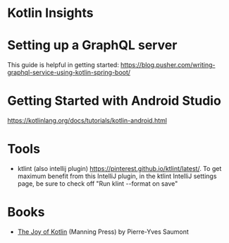 Kotlin Insights
===============

Setting up a GraphQL server
===========================

This guide is helpful in getting started: https://blog.pusher.com/writing-graphql-service-using-kotlin-spring-boot/

Getting Started with Android Studio
===================================

https://kotlinlang.org/docs/tutorials/kotlin-android.html

Tools
=====

* ktlint (also intellij plugin) https://pinterest.github.io/ktlint/latest/. To get maximum benefit from this IntelliJ plugin, in the ktlint IntelliJ settings page, be sure to check off "Run klint --format on save"

Books
=====

* [The Joy of Kotlin](https://www.goodreads.com/book/show/41968682-the-joy-of-kotlin?from_search=true&from_srp=true&qid=5TLufxlWCk&rank=8) (Manning Press) by Pierre-Yves Saumont
